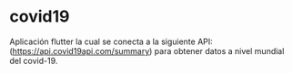 # covid19

Aplicación flutter la cual se conecta a la siguiente API: (https://api.covid19api.com/summary) para obtener datos a nivel mundial del covid-19.

